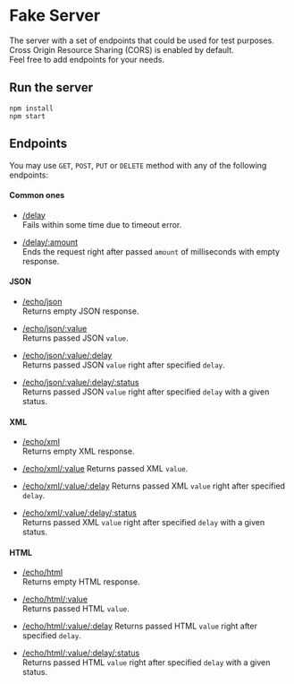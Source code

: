 Fake Server
===========


The server with a set of endpoints that could be used for test purposes.  
Cross Origin Resource Sharing (CORS) is enabled by default.  
Feel free to add endpoints for your needs.


Run the server
--------------

    npm install
    npm start


Endpoints
---------

You may use `GET`, `POST`, `PUT` or `DELETE` method with any of the following endpoints:

#### Common ones

- [/delay](http://localhost:3030/delay)  
  Fails within some time due to timeout error.  

- [/delay/:amount](http://localhost:3030/delay/1000)  
  Ends the request right after passed `amount` of milliseconds with empty response. 

#### JSON

- [/echo/json](http://localhost:3030/echo/json)  
  Returns empty JSON response.
  
- [/echo/json/:value](http://localhost:3030/echo/json/%7B%22prop%22:%22value%22%7D)  
  Returns passed JSON `value`.
  
- [/echo/json/:value/:delay](http://localhost:3030/echo/json/%7B%22prop%22:%22value%22%7D/1000)  
  Returns passed JSON `value` right after specified `delay`.

- [/echo/json/:value/:delay/:status](http://localhost:3030/echo/json/%7B%22prop%22:%22value%22%7D/1000/403)  
  Returns passed JSON `value` right after specified `delay` with a given status.

#### XML

- [/echo/xml](http://localhost:3030/echo/xml)  
  Returns empty XML response.
  
- [/echo/xml/:value](http://localhost:3030/echo/xml/%3Chey%20%2F%3E)
  Returns passed XML `value`.
  
- [/echo/xml/:value/:delay](http://localhost:3030/echo/xml/%3Chey%20%2F%3E/1000)
  Returns passed XML `value` right after specified `delay`.

- [/echo/xml/:value/:delay/:status](http://localhost:3030/echo/xml/%3Chey%20%2F%3E/1000/403)  
  Returns passed XML `value` right after specified `delay` with a given status.

#### HTML

- [/echo/html](http://localhost:3030/echo/html)  
  Returns empty HTML response.
  
- [/echo/html/:value](http://localhost:3030/echo/html/%3Cbutton%3Ehey%3C%2Fbutton%3E)  
  Returns passed HTML `value`.
  
- [/echo/html/:value/:delay](http://localhost:3030/echo/html/%3Cbutton%3Ehey%3C%2Fbutton%3E/1000)
  Returns passed HTML `value` right after specified `delay`.

- [/echo/html/:value/:delay/:status](http://localhost:3030/echo/html/%3Cbutton%3Ehey%3C%2Fbutton%3E/1000/403)  
  Returns passed HTML `value` right after specified `delay` with a given status.
